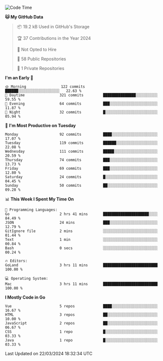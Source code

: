 <!--START_SECTION:waka-->
![Code Time](http://img.shields.io/badge/Code%20Time-1%2C040%20hrs%205%20mins-blue)

**🐱 My GitHub Data** 

> 📦 19.2 kB Used in GitHub's Storage 
 > 
> 🏆 37 Contributions in the Year 2024
 > 
> 🚫 Not Opted to Hire
 > 
> 📜 58 Public Repositories 
 > 
> 🔑 1 Private Repositories 
 > 
**I'm an Early 🐤** 

```text
🌞 Morning                122 commits         ██████░░░░░░░░░░░░░░░░░░░   22.63 % 
🌆 Daytime                321 commits         ███████████████░░░░░░░░░░   59.55 % 
🌃 Evening                64 commits          ███░░░░░░░░░░░░░░░░░░░░░░   11.87 % 
🌙 Night                  32 commits          █░░░░░░░░░░░░░░░░░░░░░░░░   05.94 % 
```
📅 **I'm Most Productive on Tuesday** 

```text
Monday                   92 commits          ████░░░░░░░░░░░░░░░░░░░░░   17.07 % 
Tuesday                  119 commits         ██████░░░░░░░░░░░░░░░░░░░   22.08 % 
Wednesday                111 commits         █████░░░░░░░░░░░░░░░░░░░░   20.59 % 
Thursday                 74 commits          ███░░░░░░░░░░░░░░░░░░░░░░   13.73 % 
Friday                   69 commits          ███░░░░░░░░░░░░░░░░░░░░░░   12.80 % 
Saturday                 24 commits          █░░░░░░░░░░░░░░░░░░░░░░░░   04.45 % 
Sunday                   50 commits          ██░░░░░░░░░░░░░░░░░░░░░░░   09.28 % 
```


📊 **This Week I Spent My Time On** 

```text
💬 Programming Languages: 
Go                       2 hrs 41 mins       █████████████████████░░░░   84.49 % 
JSON                     24 mins             ███░░░░░░░░░░░░░░░░░░░░░░   12.79 % 
GitIgnore file           2 mins              ░░░░░░░░░░░░░░░░░░░░░░░░░   01.44 % 
Text                     1 min               ░░░░░░░░░░░░░░░░░░░░░░░░░   00.84 % 
Bash                     0 secs              ░░░░░░░░░░░░░░░░░░░░░░░░░   00.24 % 

🔥 Editors: 
GoLand                   3 hrs 11 mins       █████████████████████████   100.00 % 

💻 Operating System: 
Mac                      3 hrs 11 mins       █████████████████████████   100.00 % 
```

**I Mostly Code in Go** 

```text
Vue                      5 repos             ████░░░░░░░░░░░░░░░░░░░░░   16.67 % 
HTML                     3 repos             ██░░░░░░░░░░░░░░░░░░░░░░░   10.00 % 
JavaScript               2 repos             ██░░░░░░░░░░░░░░░░░░░░░░░   06.67 % 
CSS                      1 repo              █░░░░░░░░░░░░░░░░░░░░░░░░   03.33 % 
Java                     1 repo              █░░░░░░░░░░░░░░░░░░░░░░░░   03.33 % 
```




 Last Updated on 22/03/2024 18:32:34 UTC
<!--END_SECTION:waka-->
